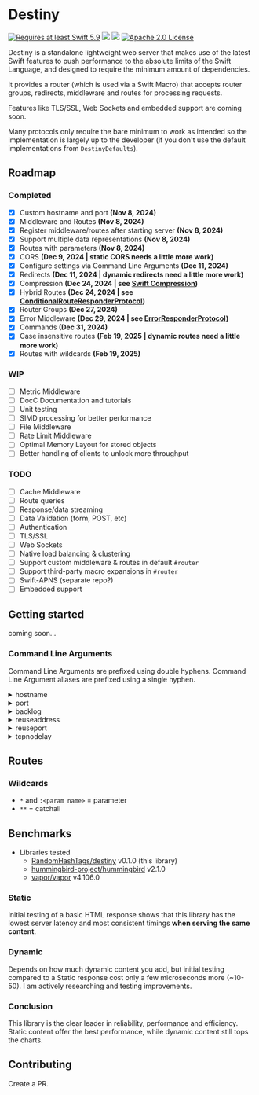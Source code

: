 # Destiny

<a href="https://swift.org"><img src="https://img.shields.io/badge/Swift-5.9+-F05138?style=&logo=swift" alt="Requires at least Swift 5.9"></a> <img src="https://img.shields.io/badge/Platforms-Any-gold"> <a href="https://discord.com/invite/VyuFQUpcUz"><img src="https://img.shields.io/badge/Chat-Discord-7289DA?style=&logo=discord"></a> <a href="https://github.com/RandomHashTags/destiny/blob/main/LICENSE"><img src="https://img.shields.io/badge/License-Apache_2.0-blue" alt="Apache 2.0 License"></a>

Destiny is a standalone lightweight web server that makes use of the latest Swift features to push performance to the absolute limits of the Swift Language, and designed to require the minimum amount of dependencies.

It provides a router (which is used via a Swift Macro) that accepts router groups, redirects, middleware and routes for processing requests.

Features like TLS/SSL, Web Sockets and embedded support are coming soon.

Many protocols only require the bare minimum to work as intended so the implementation is largely up to the developer (if you don't use the default implementations from `DestinyDefaults`).

## Roadmap

### Completed

- [x] Custom hostname and port <b>(Nov 8, 2024)</b>
- [x] Middleware and Routes <b>(Nov 8, 2024)</b>
- [x] Register middleware/routes after starting server <b>(Nov 8, 2024)</b>
- [x] Support multiple data representations <b>(Nov 8, 2024)</b>
- [x] Routes with parameters <b>(Nov 8, 2024)</b>
- [x] CORS <b>(Dec 9, 2024 | static CORS needs a little more work)</b>
- [x] Configure settings via Command Line Arguments <b>(Dec 11, 2024)</b>
- [x] Redirects <b>(Dec 11, 2024 | dynamic redirects need a little more work)</b>
- [x] Compression <b>(Dec 24, 2024 | see [Swift Compression](https://github.com/RandomHashTags/swift-compression))</b>
- [x] Hybrid Routes <b>(Dec 24, 2024 | see [ConditionalRouteResponderProtocol](https://github.com/RandomHashTags/destiny/tree/main/Sources/DestinyUtilities/routes/responders/ConditionalRouteResponderProtocol.swift))</b>
- [x] Router Groups <b>(Dec 27, 2024)</b>
- [x] Error Middleware <b>(Dec 29, 2024 | see [ErrorResponderProtocol](https://github.com/RandomHashTags/destiny/tree/main/Sources/DestinyUtilities/routes/responders/ErrorResponderProtocol.swift))</b>
- [x] Commands <b>(Dec 31, 2024)</b>
- [x] Case insensitive routes <b>(Feb 19, 2025 | dynamic routes need a little more work)</b>
- [x] Routes with wildcards <b>(Feb 19, 2025)</b>

### WIP

- [ ] Metric Middleware
- [ ] DocC Documentation and tutorials
- [ ] Unit testing
- [ ] SIMD processing for better performance
- [ ] File Middleware
- [ ] Rate Limit Middleware
- [ ] Optimal Memory Layout for stored objects
- [ ] Better handling of clients to unlock more throughput

### TODO

- [ ] Cache Middleware
- [ ] Route queries
- [ ] Response/data streaming
- [ ] Data Validation (form, POST, etc)
- [ ] Authentication
- [ ] TLS/SSL
- [ ] Web Sockets
- [ ] Native load balancing & clustering
- [ ] Support custom middleware & routes in default `#router`
- [ ] Support third-party macro expansions in `#router`
- [ ] Swift-APNS (separate repo?)
- [ ] Embedded support

## Getting started

coming soon...

### Command Line Arguments

Command Line Arguments are prefixed using double hyphens. Command Line Argument aliases are prefixed using a single hyphen.

<details>

<summary>hostname</summary>

Assign the hostname of the server.

- Aliases: `h`
- Usage: `--hostname <hostname>`

</details>

<details>

<summary>port</summary>

Assigns the port of the server.

- Aliases: `p`
- Usage: `--port <port>`

</details>

<details>

<summary>backlog</summary>

Assigns the maximum pending connections the server can queue.

- Aliases: `b`
- Usage: `--backlog <max pending connections>`

</details>

<details>

<summary>reuseaddress</summary>

Allows the server to reuse the address if its in a TIME_WAIT state, avoiding "address already in use" errors when restarting quickly.

- Aliases: `ra`
- Usage: `--reuseaddress <true | false>`

</details>

<details>

<summary>reuseport</summary>

Allows multiple processes to bind to the same port, avoiding contention on a single socket, while enabling load balancing at the kernel level.

- Aliases: `rp`
- Usage: `--reuseport <true | false>`

</details>

<details>

<summary>tcpnodelay</summary>

Disables Nagle's algorithm, which buffers small packets before sending them, to improve latency for real-time applications.

- Aliases: `tcpnd`
- Usage: `--tcpnodelay <true | false>`

</details>

## Routes

### Wildcards

- `*` and `:<param name>` = parameter
- `**` = catchall


## Benchmarks

- Libraries tested
  - [RandomHashTags/destiny](https://github.com/RandomHashTags/destiny) v0.1.0 (this library)
  - [hummingbird-project/hummingbird](https://github.com/hummingbird-project/hummingbird) v2.1.0
  - [vapor/vapor](https://github.com/vapor/vapor) v4.106.0

### Static

Initial testing of a basic HTML response shows that this library has the lowest server latency and most consistent timings **when serving the same content**.

### Dynamic

Depends on how much dynamic content you add, but initial testing compared to a Static response cost only a few microseconds more (~10-50). I am actively researching and testing improvements.

### Conclusion

This library is the clear leader in reliability, performance and efficiency. Static content offer the best performance, while dynamic content still tops the charts.

## Contributing

Create a PR.